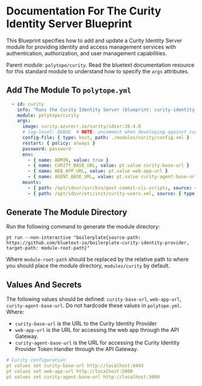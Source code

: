 # Documentation For The Curity Identity Server Blueprint

This Blueprint specifies how to add and update a Curity Identity Server module for providing identity and access management services with authentication, authorization, and user management capabilities.

Parent module: `polytope/curity`. Read the bluetext documentation resource for this standard module to understand how to specify the `args` attributes.

## Add The Module To `polytope.yml`

```yaml
  - id: curity
    info: "Runs the Curity Identity Server (blueprint: curity-identity-provider)"
    module: polytope/curity
    args:
      image: curity.azurecr.io/curity/idsvr:10.4.0
      # log-level: DEBUG  # NOTE: uncomment when developing against curity
      config-file: { type: host, path: ./modules/curity/config.xml }
      restart: { policy: always }
      password: password
      env:
        - { name: ADMIN, value: true }
        - { name: CURITY_BASE_URL, value: pt.value curity-base-url }
        - { name: WEB_APP_URL, value: pt.value web-app-url }
        - { name: AGENT_BASE_URL, value: pt.value curity-agent-base-url}
      mounts:
        - { path: /opt/idsvr/usr/bin/post-commit-cli-scripts, source: { type: host, path: ./modules/curity/post-commit-cli-scripts }}
        - { path: /opt/idsvr/etc/init/curity-users.xml, source: { type: host, path: ./modules/curity/users.xml }}
```

## Generate The Module Directory

Run the following command to generate the module directory: 

`pt run --non-interactive "boilerplate{source-path: https://github.com/bluetext-io/boilerplate-curity-identity-provider, target-path: module-root-path}"`

Where `module-root-path` should be replaced by the relative path to where you should place the module directory, `modules/curity` by default. 


## Values And Secrets

The following values should be defined: `curity-base-url`, `web-app-url`, `curity-agent-base-url`. Do not hardcode these values in `polytope.yml`. Where:
* `curity-base-url` is the URL to the Curity Identity Provider
* `web-app-url` is the URL for accessing the web app through the API Gateway. 
* `curity-agent-base-url` is the URL for accessing the Curity Identity Provider Token Handler through the API Gateway. 

```yaml
# Curity configuration
pt values set curity-base-url http://localhost:8443
pt values set web-app-url http://localhost:5000
pt values set curity-agent-base-url http://localhost:5000
```